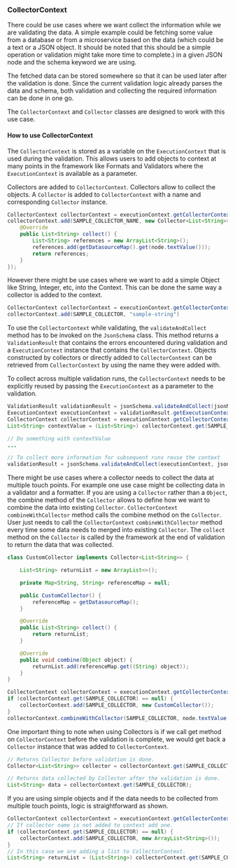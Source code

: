 ### CollectorContext

There could be use cases where we want collect the information while we are validating the data. A simple example could be fetching some value from a database or from a microservice based on the data (which could be a text or a JSON object. It should be noted that this should be a simple operation or validation might take more time to complete.) in a given JSON node and the schema keyword we are using. 

The fetched data can be stored somewhere so that it can be used later after the validation is done. Since the current validation logic already parses the data and schema, both validation and collecting the required information can be done in one go.

The `CollectorContext` and `Collector` classes are designed to work with this use case.

#### How to use CollectorContext

The `CollectorContext` is stored as a variable on the `ExecutionContext` that is used during the validation. This allows users to add objects to context at many points in the framework like Formats and Validators where the `ExecutionContext` is available as a parameter.

Collectors are added to `CollectorContext`. Collectors allow to collect the objects. A `Collector` is added to `CollectorContext` with a name and corresponding `Collector` instance.

```java
CollectorContext collectorContext = executionContext.getCollectorContext();
collectorContext.add(SAMPLE_COLLECTOR_NAME, new Collector<List<String>>() {
    @Override
    public List<String> collect() {
        List<String> references = new ArrayList<String>();
        references.add(getDatasourceMap().get(node.textValue()));
        return references;
    }
});
```

However there might be use cases where we want to add a simple Object like String, Integer, etc, into the Context. This can be done the same way a collector is added to the context.

```java
CollectorContext collectorContext = executionContext.getCollectorContext();
collectorContext.add(SAMPLE_COLLECTOR, "sample-string")
```

To use the `CollectorContext` while validating, the `validateAndCollect` method has to be invoked on the `JsonSchema` class.
This method returns a `ValidationResult` that contains the errors encountered during validation and a `ExecutionContext` instance that contains the `CollectorContext`.
Objects constructed by collectors or directly added to `CollectorContext` can be retrieved from `CollectorContext` by using the name they were added with.

To collect across multiple validation runs, the `CollectorContext` needs to be explicitly reused by passing the `ExecutionContext` as a parameter to the validation.

```java
ValidationResult validationResult = jsonSchema.validateAndCollect(jsonNode);
ExecutionContext executionContext = validationResult.getExecutionContext();
CollectorContext collectorContext = executionContext.getCollectorContext();
List<String> contextValue = (List<String>) collectorContext.get(SAMPLE_COLLECTOR);

// Do something with contextValue
...

// To collect more information for subsequent runs reuse the context
validationResult = jsonSchema.validateAndCollect(executionContext, jsonNode);
```

There might be use cases where a collector needs to collect the data at multiple touch points. For example one use case might be collecting data in a validator and a formatter. If you are using a `Collector` rather than a `Object`, the combine method of the `Collector` allows to define how we want to combine the data into existing `Collector`. `CollectorContext` `combineWithCollector` method calls the combine method on the `Collector`. User just needs to call the `CollectorContext` `combineWithCollector` method every time some data needs to merged into existing `Collector`. The `collect` method on the `Collector` is called by the framework at the end of validation to return the data that was collected.

```java
class CustomCollector implements Collector<List<String>> {

    List<String> returnList = new ArrayList<>();

    private Map<String, String> referenceMap = null;

    public CustomCollector() {
        referenceMap = getDatasourceMap();
    }

    @Override
    public List<String> collect() {
        return returnList;
    }

    @Override
    public void combine(Object object) {
        returnList.add(referenceMap.get((String) object));
    }
}

CollectorContext collectorContext = executionContext.getCollectorContext();
if (collectorContext.get(SAMPLE_COLLECTOR) == null) {
    collectorContext.add(SAMPLE_COLLECTOR, new CustomCollector());
}
collectorContext.combineWithCollector(SAMPLE_COLLECTOR, node.textValue());

```

One important thing to note when using Collectors is if we call get method on `CollectorContext` before the validation is complete, we would get back a `Collector` instance that was added to `CollectorContext`.

```java
// Returns Collector before validation is done.
Collector<List<String>> collector = collectorContext.get(SAMPLE_COLLECTOR);

// Returns data collected by Collector after the validation is done.
List<String> data = collectorContext.get(SAMPLE_COLLECTOR);

```

If you are using simple objects and if the data needs to be collected from multiple touch points, logic is straightforward as shown.

```java
CollectorContext collectorContext = executionContext.getCollectorContext();
// If collector name is not added to context add one.
if (collectorContext.get(SAMPLE_COLLECTOR) == null) {
    collectorContext.add(SAMPLE_COLLECTOR, new ArrayList<String>());
}
// In this case we are adding a list to CollectorContext.
List<String> returnList = (List<String>) collectorContext.get(SAMPLE_COLLECTOR);

```